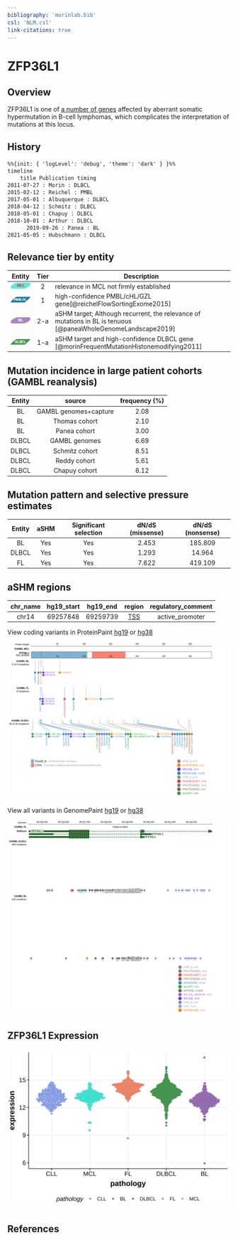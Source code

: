```yaml
---
bibliography: 'morinlab.bib'
csl: 'NLM.csl'
link-citations: true
---
```

# ZFP36L1

## Overview
ZFP36L1 is one of [a number of genes](https://github.com/morinlab/LLMPP/wiki/ashm) affected by aberrant somatic hypermutation in B-cell lymphomas, which complicates the interpretation of mutations at this locus.

## History
```mermaid
%%{init: { 'logLevel': 'debug', 'theme': 'dark' } }%%
timeline
    title Publication timing
2011-07-27 : Morin : DLBCL
2015-02-12 : Reichel : PMBL
2017-05-01 : Albuquerque : DLBCL
2018-04-12 : Schmitz : DLBCL
2018-05-01 : Chapuy : DLBCL
2018-10-01 : Arthur : DLBCL
      2019-09-26 : Panea : BL
2021-05-05 : Hubschmann : DLBCL
```

## Relevance tier by entity

|Entity|Tier|Description                           |
|:------:|:----:|--------------------------------------|
|![MCL](images/icons/MCL_tier2.png)|2|relevance in MCL not firmly established|
|![PMBL](images/icons/PMBL_tier1.png)|1|high-confidence PMBL/cHL/GZL gene[@reichelFlowSortingExome2015]|
|![BL](images/icons/BL_tier2.png)    |2-a | aSHM target; Although recurrent, the relevance of mutations in BL is tenuous [@paneaWholeGenomeLandscape2019]|
|![DLBCL](images/icons/DLBCL_tier1.png) |1-a | aSHM target and high-confidence DLBCL gene            [@morinFrequentMutationHistonemodifying2011]|

## Mutation incidence in large patient cohorts (GAMBL reanalysis)

|Entity|source               |frequency (%)|
|:------:|:---------------------:|:-------------:|
|BL    |GAMBL genomes+capture|2.08         |
|BL    |Thomas cohort        |2.10         |
|BL    |Panea cohort         |3.00         |
|DLBCL |GAMBL genomes        |6.69         |
|DLBCL |Schmitz cohort       |8.51         |
|DLBCL |Reddy cohort         |5.61         |
|DLBCL |Chapuy cohort        |8.12         |

## Mutation pattern and selective pressure estimates

|Entity|aSHM|Significant selection|dN/dS (missense)|dN/dS (nonsense)|
|:------:|:----:|:---------------------:|:----------------:|:----------------:|
|BL    |Yes |Yes                  |2.453           |185.809         |
|DLBCL |Yes |Yes                  |1.293           | 14.964         |
|FL    |Yes |Yes                  |7.622           |419.109         |

## aSHM regions

|chr_name|hg19_start|hg19_end|region                                                                                    |regulatory_comment|
|:--------:|:----------:|:--------:|:------------------------------------------------------------------------------------------:|:------------------:|
|chr14   |69257848  |69259739|[TSS](https://genome.ucsc.edu/s/rdmorin/GAMBL%20hg19?position=chr14%3A69257848%2D69259739)|active_promoter   |


View coding variants in ProteinPaint [hg19](https://morinlab.github.io/LLMPP/GAMBL/ZFP36L1_protein.html)  or [hg38](https://morinlab.github.io/LLMPP/GAMBL/ZFP36L1_protein_hg38.html)

![](images/proteinpaint/ZFP36L1_NM_004926.svg)

View all variants in GenomePaint [hg19](https://morinlab.github.io/LLMPP/GAMBL/ZFP36L1.html)  or [hg38](https://morinlab.github.io/LLMPP/GAMBL/ZFP36L1_hg38.html)

![](images/proteinpaint/ZFP36L1.svg)

## ZFP36L1 Expression
![](images/gene_expression/ZFP36L1_by_pathology.svg)

## References

<!-- DLBCL: morinFrequentMutationHistonemodifying2011 -->
<!-- PMBL: reichelFlowSortingExome2015a -->
<!-- BL: paneaWholeGenomeLandscape2019 -->
<!-- ORIGIN: morinFrequentMutationHistonemodifying2011 -->
